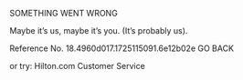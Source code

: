 SOMETHING WENT WRONG

Maybe it’s us, maybe it’s you.
(It’s probably us).

Reference No. 18.4960d017.1725115091.6e12b02e
GO BACK

or try:
Hilton.com Customer Service

 